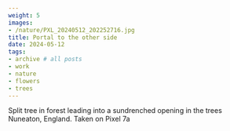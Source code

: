 ```yaml
---
weight: 5
images:
- /nature/PXL_20240512_202252716.jpg
title: Portal to the other side
date: 2024-05-12
tags:
- archive # all posts
- work
- nature
- flowers
- trees	
---
```


Split tree in forest leading into a sundrenched opening in the trees Nuneaton, England. Taken on Pixel 7a